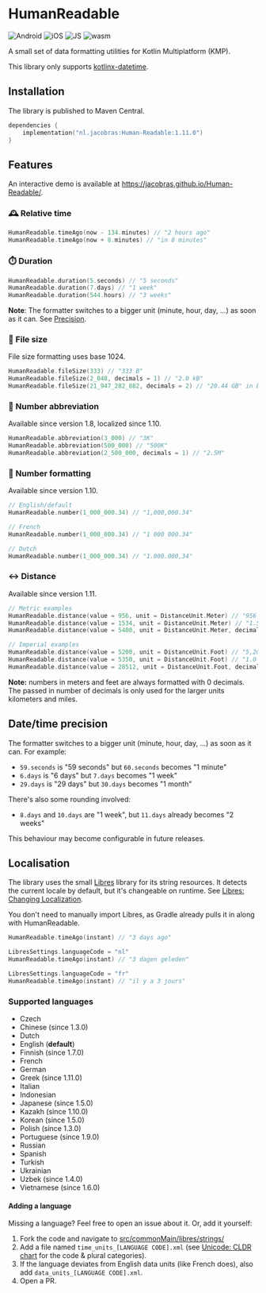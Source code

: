 # HumanReadable

![Android](http://img.shields.io/badge/-android-6EDB8D.svg?style=flat)
![iOS](http://img.shields.io/badge/-ios-CDCDCD.svg?style=flat)
![JS](http://img.shields.io/badge/-js-F8DB5D.svg?style=flat)
![wasm](https://img.shields.io/badge/-wasm-624DE9.svg?style=flat)

A small set of data formatting utilities for Kotlin Multiplatform (KMP).

This library only supports [kotlinx-datetime](https://github.com/Kotlin/kotlinx-datetime).

## Installation

The library is published to Maven Central.

```kotlin
dependencies {
    implementation("nl.jacobras:Human-Readable:1.11.0")
}
```

## Features

An interactive demo is available at https://jacobras.github.io/Human-Readable/.

### 🕰️ Relative time

```kotlin
HumanReadable.timeAgo(now - 134.minutes) // "2 hours ago"
HumanReadable.timeAgo(now + 8.minutes) // "in 8 minutes"
```

### ⏱️ Duration

```kotlin
HumanReadable.duration(5.seconds) // "5 seconds"
HumanReadable.duration(7.days) // "1 week"
HumanReadable.duration(544.hours) // "3 weeks"
```

**Note**: The formatter switches to a bigger unit (minute, hour, day, ...) as soon as it can. See [Precision](#datetime-precision).

### 📂 File size

File size formatting uses base 1024.

```kotlin
HumanReadable.fileSize(333) // "333 B"
HumanReadable.fileSize(2_048, decimals = 1) // "2.0 kB"
HumanReadable.fileSize(21_947_282_882, decimals = 2) // "20.44 GB" in English / "20.44 Go" in French
```

### 🔢 Number abbreviation

Available since version 1.8, localized since 1.10.

```kotlin
HumanReadable.abbreviation(3_000) // "3K"
HumanReadable.abbreviation(500_000) // "500K"
HumanReadable.abbreviation(2_500_000, decimals = 1) // "2.5M"
```

### 🔢 Number formatting

Available since version 1.10.

```kotlin
// English/default
HumanReadable.number(1_000_000.34) // "1,000,000.34"

// French
HumanReadable.number(1_000_000.34) // "1 000 000.34"

// Dutch
HumanReadable.number(1_000_000.34) // "1.000.000,34"
```

### ↔️ Distance

Available since version 1.11.

```kotlin
// Metric examples
HumanReadable.distance(value = 956, unit = DistanceUnit.Meter) // "956 m"
HumanReadable.distance(value = 1534, unit = DistanceUnit.Meter) // "1.5 km"
HumanReadable.distance(value = 5400, unit = DistanceUnit.Meter, decimals = 2) // "5.40 km"

// Imperial examples
HumanReadable.distance(value = 5200, unit = DistanceUnit.Foot) // "5,200 ft"
HumanReadable.distance(value = 5350, unit = DistanceUnit.Foot) // "1.0 mi"
HumanReadable.distance(value = 28512, unit = DistanceUnit.Foot, decimals = 2) // "5.40 mi"
```

**Note:** numbers in meters and feet are always formatted with 0 decimals. The passed in
number of decimals is only used for the larger units kilometers and miles.

## Date/time precision
The formatter switches to a bigger unit (minute, hour, day, ...) as soon as it can.
For example:

* `59.seconds` is "59 seconds" but `60.seconds` becomes "1 minute"
* `6.days` is "6 days" but `7.days` becomes "1 week"
* `29.days` is "29 days" but `30.days` becomes "1 month"

There's also some rounding involved:

* `8.days` and `10.days` are "1 week", but `11.days` already becomes "2 weeks"

This behaviour may become configurable in future releases.

## Localisation

The library uses the small [Libres](https://github.com/Skeptick/libres) library for its string resources. It detects the
current locale by default, but it's changeable on runtime.
See [Libres: Changing Localization](https://github.com/Skeptick/libres/blob/master/docs/LOCALIZATION.md#changing-localization).

You don't need to manually import Libres, as Gradle already pulls it in along with HumanReadable.

```kotlin
HumanReadable.timeAgo(instant) // "3 days ago"

LibresSettings.languageCode = "nl"
HumanReadable.timeAgo(instant) // "3 dagen geleden"

LibresSettings.languageCode = "fr"
HumanReadable.timeAgo(instant) // "il y a 3 jours"
```

### Supported languages

* Czech
* Chinese (since 1.3.0)
* Dutch
* English (**default**)
* Finnish (since 1.7.0)
* French
* German
* Greek (since 1.11.0)
* Italian
* Indonesian
* Japanese (since 1.5.0)
* Kazakh (since 1.10.0)
* Korean (since 1.5.0)
* Polish (since 1.3.0)
* Portuguese (since 1.9.0)
* Russian
* Spanish
* Turkish
* Ukrainian
* Uzbek (since 1.4.0)
* Vietnamese (since 1.6.0)

#### Adding a language

Missing a language? Feel free to open an issue about it. Or, add it yourself:

1. Fork the code and navigate to [src/commonMain/libres/strings/](https://github.com/jacobras/Human-Readable/tree/main/src/commonMain/libres/strings)
2. Add a file named `time_units_[LANGUAGE CODE].xml` (see [Unicode: CLDR chart](https://www.unicode.org/cldr/charts/42/supplemental/language_plural_rules.html) for the code & plural categories).
3. If the language deviates from English data units (like French does), also add `data_units_[LANGUAGE CODE].xml`.
4. Open a PR.